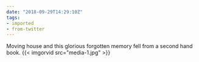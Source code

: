 ```yaml
---
date: "2018-09-29T14:29:10Z"
tags:
- imported
- from-twitter
---
```

Moving house and this glorious forgotten memory fell from a second hand book. {{< imgorvid src="media-1.jpg" >}}
